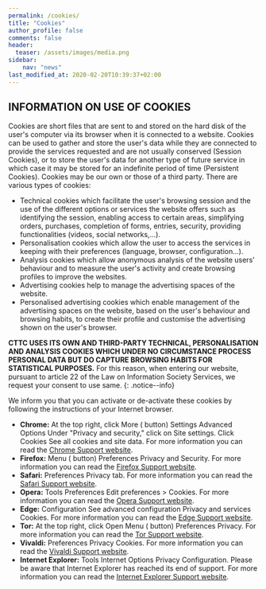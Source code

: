 ```yaml
---
permalink: /cookies/
title: "Cookies"
author_profile: false
comments: false
header:
  teaser: /assets/images/media.png
sidebar:
    nav: "news"
last_modified_at: 2020-02-20T10:39:37+02:00
---
```


## INFORMATION ON USE OF COOKIES
Cookies are short files that are sent to and stored on the hard disk of the user's computer via its browser when it is connected to a website. Cookies can be used to gather and store the user's data while they are connected to provide the services requested and are not usually conserved (Session Cookies), or to store the user's data for another type of future service in which case it may be stored for an indefinite period of time (Persistent Cookies). Cookies may be our own or those of a third party. There are various types of cookies:

 * Technical cookies which facilitate the user's browsing session and the use of the different options or services the website offers such as identifying the session, enabling access to certain areas, simplifying orders, purchases, completion of forms, entries, security, providing functionalities (videos, social networks,...).
 * Personalisation cookies which allow the user to access the services in keeping with their preferences (language, browser, configuration...).
 * Analysis cookies which allow anonymous analysis of the website users' behaviour and to measure the user's activity and create browsing profiles to improve the websites.
 * Advertising cookies help to manage the advertising spaces of the website.
 * Personalised advertising cookies which enable management of the advertising spaces on the website, based on the user's behaviour and browsing habits, to create their profile and customise the advertising shown on the user's browser.

**CTTC USES ITS OWN AND THIRD-PARTY TECHNICAL, PERSONALISATION AND ANALYSIS COOKIES WHICH UNDER NO CIRCUMSTANCE PROCESS PERSONAL DATA BUT DO CAPTURE BROWSING HABITS FOR STATISTICAL PURPOSES.** For this reason, when entering our website, pursuant to article 22 of the Law on Information Society Services, we request your consent to use same.
{: .notice--info}

We inform you that you can activate or de-activate these cookies by following the instructions of your Internet browser.

 * **Chrome:** At the top right, click More (<i class="fas fa-ellipsis-v"></i> button) <i class="fas fa-long-arrow-alt-right"></i> Settings <i class="fas fa-long-arrow-alt-right"></i> Advanced Options <i class="fas fa-long-arrow-alt-right"></i> Under "Privacy and security," click on Site settings. <i class="fas fa-long-arrow-alt-right"></i> Click Cookies <i class="fas fa-long-arrow-alt-right"></i> See all cookies and site data. For more information you can read the [Chrome Support website](https://support.google.com/).
 * **Firefox:** Menu (<i class="fas fa-bars"></i> button) <i class="fas fa-long-arrow-alt-right"></i> Preferences <i class="fas fa-long-arrow-alt-right"></i> Privacy and Security. For more information you can read the [Firefox Support website](https://support.mozilla.org/en-US/).
 * **Safari:** Preferences <i class="fas fa-long-arrow-alt-right"></i> Privacy tab. For more information you can read the [Safari Support website](https://support.apple.com/safari).
 * **Opera:** Tools <i class="fas fa-long-arrow-alt-right"></i> Preferences <i class="fas fa-long-arrow-alt-right"></i> Edit preferences > Cookies. For more information you can read the [Opera Support website](https://help.opera.com/en/latest/web-preferences/).
 * **Edge:** Configuration <i class="fas fa-long-arrow-alt-right"></i> See advanced configuration <i class="fas fa-long-arrow-alt-right"></i> Privacy and services <i class="fas fa-long-arrow-alt-right"></i> Cookies. For more information you can read the [Edge Support website](https://support.microsoft.com/en-us/help/4468242/microsoft-edge-browsing-data-and-privacy).
 * **Tor:** At the top right, click Open Menu (<i class="fas fa-bars"></i> button) <i class="fas fa-long-arrow-alt-right"></i> Preferences <i class="fas fa-long-arrow-alt-right"></i> Privacy. For more information you can read the [Tor Support website](https://support.torproject.org/).
 * **Vivaldi:** Preferences <i class="fas fa-long-arrow-alt-right"></i> Privacy <i class="fas fa-long-arrow-alt-right"></i> Cookies. For more information you can read the [Vivaldi Support website](https://help.vivaldi.com/).
 * **Internet Explorer:** Tools <i class="fas fa-long-arrow-alt-right"></i> Internet Options <i class="fas fa-long-arrow-alt-right"></i> Privacy <i class="fas fa-long-arrow-alt-right"></i> Configuration. Please be aware that Internet Explorer has reached its end of support. For more information you can read the [Internet Explorer Support website](https://docs.microsoft.com/en-us/lifecycle/announcements/internet-explorer-11-end-of-support).
